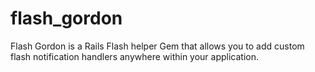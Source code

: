 flash_gordon
============

Flash Gordon is a Rails Flash helper Gem that allows you to add custom flash notification handlers anywhere within your application.
